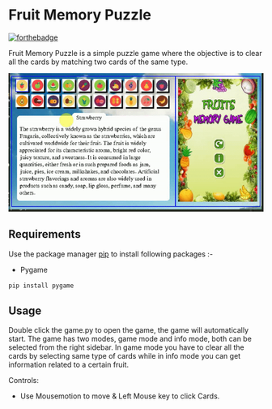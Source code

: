 # Fruit Memory Puzzle

[![forthebadge](https://forthebadge.com/images/badges/made-with-python.svg)](https://forthebadge.com)

Fruit Memory Puzzle is a simple puzzle game where the objective is to clear all the cards by matching two cards of the same type.

![Alt text](app.gif?raw=true "Memory Puzzle")

## Requirements

Use the package manager [pip](https://pip.pypa.io/en/stable/) to install following packages :-

* Pygame

```bash
pip install pygame
```

## Usage

Double click the game.py to open the game, the game will automatically start. The game has two modes, game mode and info mode, both can be selected from the right sidebar. In game mode you have to clear all the cards by selecting same type of cards while in info mode you can get information related to a certain fruit.

Controls:

* Use Mousemotion to move & Left Mouse key to click Cards.
